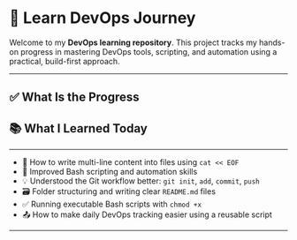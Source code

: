 # 🚀 Learn DevOps Journey

Welcome to my **DevOps learning repository**. This project tracks my hands-on progress in mastering DevOps tools, scripting, and automation using a practical, build-first approach.

---

## ✅ What Is the Progress


## 📚 What I Learned Today

---
- 🔄 How to write multi-line content into files using `cat << EOF`
- 🐚 Improved Bash scripting and automation skills
- 💡 Understood the Git workflow better: `git init`, `add`, `commit`, `push`
- 🗃️ Folder structuring and writing clear `README.md` files
- ✅ Running executable Bash scripts with `chmod +x`
- 📤 How to make daily DevOps tracking easier using a reusable script

---
